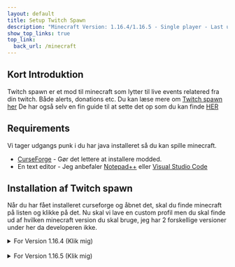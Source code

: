 ```yaml
---
layout: default
title: Setup Twitch Spawn
description: "Minecraft Version: 1.16.4/1.16.5 - Single player - Last updated: 11/04/2021"
show_top_links: true
top_link:
  back_url: /minecraft
---
```


## Kort Introduktion

Twitch spawn er et mod til minecraft som lytter til live events relatered fra din twitch. Både alerts, donations etc. Du kan læse mere om <a href="https://igoodie.gitbook.io/twitchspawn/" target="_blank">Twitch spawn her</a>
De har også selv en fin guide til at sette det op som du kan finde <a href="https://igoodie.gitbook.io/twitchspawn/basics/getting-started" target="_blank">HER</a>

## Requirements

Vi tager udgangs punk i du har java installeret så du kan spille minecraft.

- <a href="https://curseforge.overwolf.com/" target="_blank">CurseForge</a> - Gør det lettere at installere modded.
- En text editor - Jeg anbefaler <a href="https://notepad-plus-plus.org/downloads/" target="_blank">Notepad++</a> eller <a href="https://code.visualstudio.com/" target="_blank">Visual Studio Code</a>

## Installation af Twitch spawn

Når du har fået installeret curseforge og åbnet det, skal du finde minecraft på listen og klikke på det.
Nu skal vi lave en custom profil men du skal finde ud af hvilken minecraft version du skal bruge, jeg har 2 forskellige versioner under her da developeren ikke.

<details>
<summary>For Version 1.16.4 (Klik mig)</summary><br>

> Du klikker og laver custom profilen til minecraft version 1.16.4 og seneste forge version.<br>
Du kan kalde den hvad du vil.<br><br>
Når det så er gjort og den er installeret osv, skal du klikke ind på selve profilen og ikke klik spil/play endu.<br>
I højre side ser du en puzzle peice hvor der står add more content, klik den.<br><br>
Nu skal du så søge efter: **"TwitchSpawn"**<br>
Og så klikker du installer.
</details><br>

<details>
<summary>For Version 1.16.5 (Klik mig)</summary>
</details>
